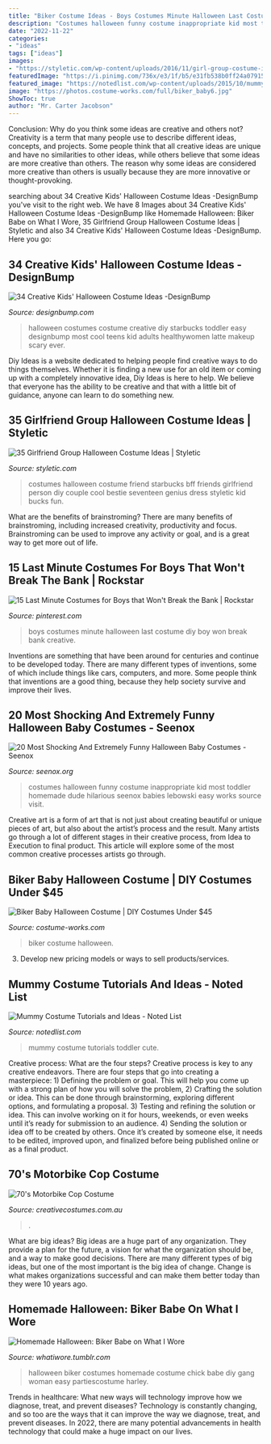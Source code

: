 ```yaml
---
title: "Biker Costume Ideas - Boys Costumes Minute Halloween Last Costume Diy Boy Won Break Bank Creative"
description: "Costumes halloween funny costume inappropriate kid most toddler homemade dude hilarious seenox babies lebowski easy works source visit"
date: "2022-11-22"
categories:
- "ideas"
tags: ["ideas"]
images:
- "https://styletic.com/wp-content/uploads/2016/11/girl-group-costume-ideas/29-girl-group-costume-ideas.jpg"
featuredImage: "https://i.pinimg.com/736x/e3/1f/b5/e31fb538b0ff24a07915847aa8453b2f--halloween-costumes-for-boys-diy-costumes.jpg"
featured_image: "https://notedlist.com/wp-content/uploads/2015/10/mummy-costume-tutorials-and-ideas/7-mummy-costume-tutorials-and-ideas.jpg"
image: "https://photos.costume-works.com/full/biker_baby6.jpg"
ShowToc: true
author: "Mr. Carter Jacobson"
---
```



Conclusion: Why do you think some ideas are creative and others not?
Creativity is a term that many people use to describe different ideas, concepts, and projects. Some people think that all creative ideas are unique and have no similarities to other ideas, while others believe that some ideas are more creative than others. The reason why some ideas are considered more creative than others is usually because they are more innovative or thought-provoking.

	

		
searching about 34 Creative Kids&#039; Halloween Costume Ideas -DesignBump you've visit to the right web. We have 8 Images about 34 Creative Kids&#039; Halloween Costume Ideas -DesignBump like Homemade Halloween: Biker Babe on What I Wore, 35 Girlfriend Group Halloween Costume Ideas | Styletic and also 34 Creative Kids&#039; Halloween Costume Ideas -DesignBump. Here you go:
		
    
## 34 Creative Kids&#039; Halloween Costume Ideas -DesignBump

<img loading=lazy src="http://cdn.designbump.com/wp-content/uploads/2014/09/creative-halloween-costumes-002.jpg" onerror="this.onerror=null;this.src='https://tse4.mm.bing.net/th?id=OIP.bJDXdlPlk7n5wz_617s01AHaH7&amp;pid=15.1';" alt="34 Creative Kids&#039; Halloween Costume Ideas -DesignBump">

_Source: designbump.com_

>halloween costumes costume creative diy starbucks toddler easy designbump most cool teens kid adults healthywomen latte makeup scary ever. 

	

Diy Ideas is a website dedicated to helping people find creative ways to do things themselves. Whether it is finding a new use for an old item or coming up with a completely innovative idea, Diy Ideas is here to help. We believe that everyone has the ability to be creative and that with a little bit of guidance, anyone can learn to do something new.

    
## 35 Girlfriend Group Halloween Costume Ideas | Styletic

<img loading=lazy src="https://styletic.com/wp-content/uploads/2016/11/girl-group-costume-ideas/29-girl-group-costume-ideas.jpg" onerror="this.onerror=null;this.src='https://tse4.mm.bing.net/th?id=OIP.UP6reqdpD67mzl6-93XVMwHaKT&amp;pid=15.1';" alt="35 Girlfriend Group Halloween Costume Ideas | Styletic">

_Source: styletic.com_

>costumes halloween costume friend starbucks bff friends girlfriend person diy couple cool bestie seventeen genius dress styletic kid bucks fun. 

	

What are the benefits of brainstroming?
There are many benefits of brainstroming, including increased creativity, productivity and focus. Brainstroming can be used to improve any activity or goal, and is a great way to get more out of life.

    
## 15 Last Minute Costumes For Boys That Won&#039;t Break The Bank | Rockstar

<img loading=lazy src="https://i.pinimg.com/736x/e3/1f/b5/e31fb538b0ff24a07915847aa8453b2f--halloween-costumes-for-boys-diy-costumes.jpg" onerror="this.onerror=null;this.src='https://tse4.mm.bing.net/th?id=OIP.U2_tVxF6LjDkzhIzqOgT7gHaLH&amp;pid=15.1';" alt="15 Last Minute Costumes for Boys that Won&#039;t Break the Bank | Rockstar">

_Source: pinterest.com_

>boys costumes minute halloween last costume diy boy won break bank creative. 

	

Inventions are something that have been around for centuries and continue to be developed today. There are many different types of inventions, some of which include things like cars, computers, and more. Some people think that inventions are a good thing, because they help society survive and improve their lives.

    
## 20 Most Shocking And Extremely Funny Halloween Baby Costumes - Seenox

<img loading=lazy src="http://www.seenox.org/wp-content/uploads/2015/02/Funny-Kid-Costume-13.jpg" onerror="this.onerror=null;this.src='https://tse2.mm.bing.net/th?id=OIP.t7IDxPw-dsOeRyCmRS8RDAHaMP&amp;pid=15.1';" alt="20 Most Shocking And Extremely Funny Halloween Baby Costumes - Seenox">

_Source: seenox.org_

>costumes halloween funny costume inappropriate kid most toddler homemade dude hilarious seenox babies lebowski easy works source visit. 

	

Creative art is a form of art that is not just about creating beautiful or unique pieces of art, but also about the artist’s process and the result. Many artists go through a lot of different stages in their creative process, from Idea to Execution to final product. This article will explore some of the most common creative processes artists go through.

    
## Biker Baby Halloween Costume | DIY Costumes Under $45

<img loading=lazy src="https://photos.costume-works.com/full/biker_baby6.jpg" onerror="this.onerror=null;this.src='https://tse2.mm.bing.net/th?id=OIP.Q974kcYuAJX4QcNVfCqNSQHaJ3&amp;pid=15.1';" alt="Biker Baby Halloween Costume | DIY Costumes Under $45">

_Source: costume-works.com_

>biker costume halloween. 

	

3. Develop new pricing models or ways to sell products/services.

    
## Mummy Costume Tutorials And Ideas - Noted List

<img loading=lazy src="https://notedlist.com/wp-content/uploads/2015/10/mummy-costume-tutorials-and-ideas/7-mummy-costume-tutorials-and-ideas.jpg" onerror="this.onerror=null;this.src='https://tse1.mm.bing.net/th?id=OIP.oqOFmlX40L4YcOWXxcbX4AHaLH&amp;pid=15.1';" alt="Mummy Costume Tutorials and Ideas - Noted List">

_Source: notedlist.com_

>mummy costume tutorials toddler cute. 

	

Creative process: What are the four steps?
Creative process is key to any creative endeavors. There are four steps that go into creating a masterpiece: 1) Defining the problem or goal. This will help you come up with a strong plan of how you will solve the problem, 2) Crafting the solution or idea. This can be done through brainstorming, exploring different options, and formulating a proposal. 3) Testing and refining the solution or idea. This can involve working on it for hours, weekends, or even weeks until it’s ready for submission to an audience. 4) Sending the solution or idea off to be created by others. Once it’s created by someone else, it needs to be edited, improved upon, and finalized before being published online or as a final product.

    
## 70&#039;s Motorbike Cop Costume

<img loading=lazy src="https://www.creativecostumes.com.au/wp-content/uploads/2015/08/BCP_8568-768x1024.jpg" onerror="this.onerror=null;this.src='https://tse4.mm.bing.net/th?id=OIP.wtxwvq9HcFWrvATa2BnHEQHaJ4&amp;pid=15.1';" alt="70&#039;s Motorbike Cop Costume">

_Source: creativecostumes.com.au_

>. 

	

What are big ideas?
Big ideas are a huge part of any organization. They provide a plan for the future, a vision for what the organization should be, and a way to make good decisions. There are many different types of big ideas, but one of the most important is the big idea of change. Change is what makes organizations successful and can make them better today than they were 10 years ago.

    
## Homemade Halloween: Biker Babe On What I Wore

<img loading=lazy src="https://s3.amazonaws.com/assets.whatiworeblog.com/Oct+2012+Blog+Images/HALLOWEEN+-+BIker/BikerC.jpg" onerror="this.onerror=null;this.src='https://tse2.mm.bing.net/th?id=OIP.GyNuRV-iBzdo31OyAfnYtgHaLH&amp;pid=15.1';" alt="Homemade Halloween: Biker Babe on What I Wore">

_Source: whatiwore.tumblr.com_

>halloween biker costumes homemade costume chick babe diy gang woman easy partiescostume harley. 

	

Trends in healthcare: What new ways will technology improve how we diagnose, treat, and prevent diseases?
Technology is constantly changing, and so too are the ways that it can improve the way we diagnose, treat, and prevent diseases. In 2022, there are many potential advancements in health technology that could make a huge impact on our lives.

